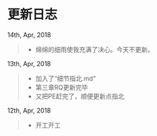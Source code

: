 **更新日志**
=====
14th, Apr, 2018
>* 绵绵的细雨使我充满了决心。今天不更新。

13th, Apr, 2018
>* 加入了“细节指北.md”
>* 第三章RQ更新完毕
>* 又把PE赶完了，顺便更新点指北

12th, Apr, 2018
>* 开工开工
